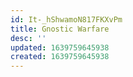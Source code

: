 ```yaml
---
id: It-_hShwamoN817FKXvPm
title: Gnostic Warfare
desc: ''
updated: 1639759645938
created: 1639759645938
---
```


